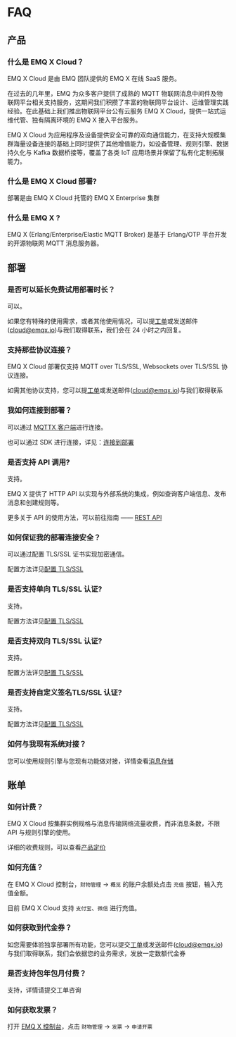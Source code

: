 # FAQ

## 产品

### 什么是 EMQ X Cloud？

EMQ X Cloud 是由 EMQ 团队提供的 EMQ X 在线 SaaS 服务。

在过去的几年里，EMQ 为众多客户提供了成熟的 MQTT 物联网消息中间件及物联网平台相关支持服务，这期间我们积攒了丰富的物联网平台设计、运维管理实践经验。在此基础上我们推出物联网平台公有云服务 EMQ X Cloud，提供一站式运维代管、独有隔离环境的 EMQ X 接入平台服务。

EMQ X Cloud 为应用程序及设备提供安全可靠的双向通信能力，在支持大规模集群海量设备连接的基础上同时提供了其他增值能力，如设备管理、规则引擎、数据持久化与 Kafka 数据桥接等，覆盖了各类 IoT 应用场景并保留了私有化定制拓展能力。

### 什么是 EMQ X Cloud 部署?

部署是由 EMQ X Cloud 托管的 EMQ X Enterprise 集群

### 什么是 EMQ X ?

EMQ X (Erlang/Enterprise/Elastic MQTT Broker) 是基于 Erlang/OTP 平台开发的开源物联网 MQTT 消息服务器。

## 部署

### 是否可以延长免费试用部署时长？

可以。

如果您有特殊的使用需求，或者其他使用情况，可以提[工单](contact.md)或发送邮件(cloud@emqx.io)与我们取得联系，我们会在 24 小时之内回复。

### 支持那些协议连接？

EMQ X Cloud 部署仅支持 MQTT over TLS/SSL, Websockets over TLS/SSL 协议连接。

如需其他协议支持，您可以提[工单](contact.md)或发送邮件(cloud@emqx.io)与我们取得联系

### 我如何连接到部署？

可以通过 [MQTTX 客户端](https://mqttx.app)进行连接。

也可以通过 SDK 进行连接，详见：[连接到部署](connect_to_deployments/README.md)

### 是否支持 API 调用?

支持。

EMQ X 提供了 HTTP API 以实现与外部系统的集成，例如查询客户端信息、发布消息和创建规则等。

更多关于 API 的使用方法，可以前往指南 —— [REST API](api.md)

### 如何保证我的部署连接安全？

可以通过配置 TLS/SSL 证书实现加密通信。

配置方法详见[配置 TLS/SSL](deployments/tls_ssl.md)

### 是否支持单向 TLS/SSL 认证?

支持。

配置方法详见[配置 TLS/SSL](deployments/tls_ssl.md)

### 是否支持双向 TLS/SSL 认证?

支持。

配置方法详见[配置 TLS/SSL](deployments/tls_ssl.md)

### 是否支持自定义签名TLS/SSL 认证?

支持。

配置方法详见[配置 TLS/SSL](deployments/tls_ssl.md)

### 如何与我现有系统对接？

您可以使用规则引擎与您现有功能做对接，详情查看[消息存储](messages/README.md)

## 账单
### 如何计费？

EMQ X Cloud 按集群实例规格与消息传输网络流量收费，而非消息条数，不限 API 与规则引擎的使用。

详细的收费规则，可以查看[产品定价](pricing.md)

### 如何充值？

在 EMQ X Cloud 控制台，`财物管理` -> `概览` 的账户余额处点击 `充值` 按钮，输入充值金额。

目前 EMQ X Cloud 支持 `支付宝`、`微信` 进行充值。

### 如何获取到代金券？

如您需要体验独享部署所有功能，您可以提交[工单](contact.md)或发送邮件(cloud@emqx.io)与我们取得联系，我们会依据您的业务需求，发放一定数额代金券

### 是否支持包年包月付费？

支持，详情请提交工单咨询

### 如何获取发票？

打开 [EMQ X 控制台](https://cloud.emqx.io/console)，点击 `财物管理` -> `发票` -> `申请开票`